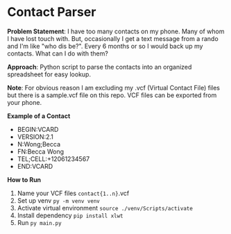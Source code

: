 # Contact Parser

**Problem Statement**: I have too many contacts on my phone. Many of whom I have lost touch with. But, occasionally I get a text message from a rando and I'm like "who dis be?". Every 6 months or so I would back up my contacts. What can I do with them?

**Approach**: Python script to parse the contacts into an organized spreadsheet for easy lookup.

**Note**: For obvious reason I am excluding my .vcf (Virtual Contact File) files but there is a sample.vcf file on this repo. VCF files can be exported from your phone.

**Example of a Contact**

- BEGIN:VCARD
- VERSION:2.1
- N:Wong;Becca
- FN:Becca Wong
- TEL;CELL:+12061234567
- END:VCARD

**How to Run**

1. Name your VCF files `contact{1..n}`.vcf
1. Set up venv `py -m venv venv`
1. Activate virtual environment `source ./venv/Scripts/activate`
1. Install dependency `pip install xlwt`
1. Run `py main.py`